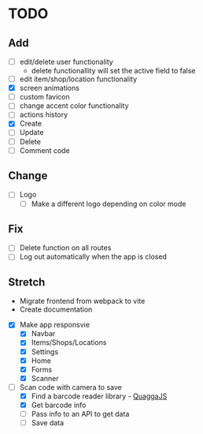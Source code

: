# TODO

## Add
- [ ] edit/delete user functionality
  - delete functionallity will set the active field to false
- [ ] edit item/shop/location functionality 
- [x] screen animations
- [ ] custom favicon
- [ ] change accent color functionality
- [ ] actions history
 - [x] Create
 - [ ] Update
 - [ ] Delete
- [ ] Comment code

## Change
- [ ] Logo
  - [ ] Make a different logo depending on color mode

## Fix
- [ ] Delete function on all routes
- [ ] Log out automatically when the app is closed

## Stretch
- Migrate frontend from webpack to vite
- Create documentation
- [x] Make app responsvie
  - [x] Navbar
  - [x] Items/Shops/Locations
  - [x] Settings
  - [x] Home
  - [x] Forms
  - [x] Scanner
- [ ] Scan code with camera to save
  - [x] Find a barcode reader library - [QuaggaJS](https://serratus.github.io/quaggaJS)
  - [x] Get barcode info
  - [ ] Pass info to an API to get data
  - [ ] Save data
